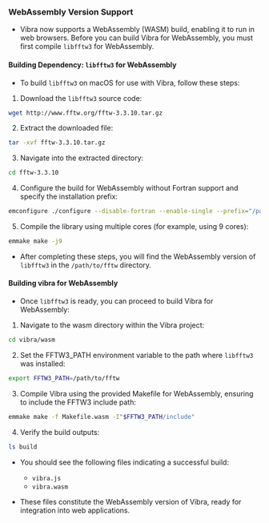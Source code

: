 ### WebAssembly Version Support

* Vibra now supports a WebAssembly (WASM) build, enabling it to run in web browsers. Before you can build Vibra for WebAssembly, you must first compile `libfftw3` for WebAssembly.

#### Building Dependency: `libfftw3` for WebAssembly

* To build `libfftw3` on macOS for use with Vibra, follow these steps:

1. Download the `libfftw3` source code:
```bash
wget http://www.fftw.org/fftw-3.3.10.tar.gz
```
2. Extract the downloaded file:
```bash
tar -xvf fftw-3.3.10.tar.gz
```
3. Navigate into the extracted directory:
```bash
cd fftw-3.3.10
```
4. Configure the build for WebAssembly without Fortran support and specify the installation prefix:
```bash
emconfigure ./configure --disable-fortran --enable-single --prefix="/path/to/fftw"
```
5. Compile the library using multiple cores (for example, using 9 cores):
```bash
emmake make -j9
```

* After completing these steps, you will find the WebAssembly version of `libfftw3` in the `/path/to/fftw` directory.

#### Building vibra for WebAssembly

* Once `libfftw3` is ready, you can proceed to build Vibra for WebAssembly:

1. Navigate to the wasm directory within the Vibra project:
```bash
cd vibra/wasm
```
2. Set the FFTW3_PATH environment variable to the path where `libfftw3` was installed:
```bash
export FFTW3_PATH=/path/to/fftw
```
3. Compile Vibra using the provided Makefile for WebAssembly, ensuring to include the FFTW3 include path:
```bash
emmake make -f Makefile.wasm -I"$FFTW3_PATH/include"
```
4. Verify the build outputs:
```bash
ls build
```
* You should see the following files indicating a successful build:
    * `vibra.js`
    * `vibra.wasm`

* These files constitute the WebAssembly version of Vibra, ready for integration into web applications.